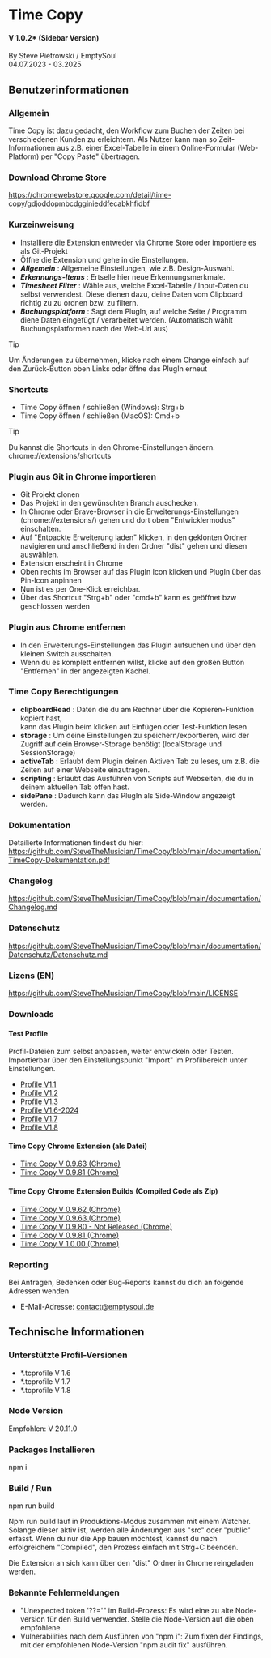 # Time Copy
#### V 1.0.2* (Sidebar Version)
By Steve Pietrowski / EmptySoul
</br>
04.07.2023 - 03.2025

## Benutzerinformationen

### Allgemein
Time Copy ist dazu gedacht, den Workflow zum Buchen der Zeiten 
bei verschiedenen Kunden zu erleichtern.
Als Nutzer kann man so Zeit-Informationen aus z.B. einer Excel-Tabelle
in einem Online-Formular (Web-Platform) per "Copy Paste" übertragen.

### Download Chrome Store
https://chromewebstore.google.com/detail/time-copy/gdjoddopmbcdgginieddfecabkhfidbf

### Kurzeinweisung
- Installiere die Extension entweder via Chrome Store oder importiere es als Git-Projekt
- Öffne die Extension und gehe in die Einstellungen.
- **_Allgemein_** : Allgemeine Einstellungen, wie z.B. Design-Auswahl.
- **_Erkennungs-Items_** : Ertselle hier neue Erkennungsmerkmale.
- **_Timesheet Filter_** : Wähle aus, welche Excel-Tabelle / Input-Daten du selbst verwendest.
Diese dienen dazu, deine Daten vom Clipboard richtig zu zu ordnen bzw. zu filtern.
- **_Buchungsplatform_** : Sagt dem PlugIn, auf welche Seite / Programm diene Daten eingefügt / verarbeitet werden.
(Automatisch wählt Buchungsplatformen nach der Web-Url aus)

> [!TIP] 
> Um Änderungen zu übernehmen, klicke nach einem Change einfach auf den Zurück-Button oben Links oder öffne das PlugIn erneut

### Shortcuts
- Time Copy öffnen / schließen (Windows): Strg+b
- Time Copy öffnen / schließen (MacOS): Cmd+b

> [!TIP] 
> Du kannst die Shortcuts in den Chrome-Einstellungen ändern.
> chrome://extensions/shortcuts

### Plugin aus Git in Chrome importieren
- Git Projekt clonen
- Das Projekt in den gewünschten Branch auschecken.
- In Chrome oder Brave-Browser in die Erweiterungs-Einstellungen (chrome://extensions/) gehen und dort
  oben "Entwicklermodus" einschalten.
- Auf "Entpackte Erweiterung laden" klicken, in den geklonten Ordner navigieren und anschließend
  in den Ordner "dist" gehen und diesen auswählen.
- Extension erscheint in Chrome
- Oben rechts im Browser auf das PlugIn Icon klicken und PlugIn über das Pin-Icon anpinnen
- Nun ist es per One-Klick erreichbar.
- Über das Shortcut "Strg+b" oder "cmd+b" kann es geöffnet bzw geschlossen werden

### Plugin aus Chrome entfernen
- In den Erweiterungs-Einstellungen das Plugin aufsuchen und über den kleinen Switch ausschalten.
- Wenn du es komplett entfernen willst, klicke auf den großen Button "Entfernen" in der 
  angezeigten Kachel.

### Time Copy Berechtigungen
- <b>clipboardRead</b> : Daten die du am Rechner über die Kopieren-Funktion kopiert hast,  
                  kann das Plugin beim klicken auf Einfügen oder Test-Funktion lesen
- <b>storage</b> : Um deine Einstellungen zu speichern/exportieren, 
            wird der Zugriff auf dein Browser-Storage benötigt (localStorage und SessionStorage)
- <b>activeTab</b> : Erlaubt dem Plugin deinen Aktiven Tab zu leses, um z.B. die Zeiten auf einer Webseite einzutragen.
- <b>scripting</b> : Erlaubt das Ausführen von Scripts auf Webseiten, die du in deinem aktuellen Tab offen hast.
- <b>sidePane</b> : Dadurch kann das PlugIn als Side-Window angezeigt werden.

### Dokumentation
Detailierte Informationen findest du hier:
https://github.com/SteveTheMusician/TimeCopy/blob/main/documentation/TimeCopy-Dokumentation.pdf

### Changelog
https://github.com/SteveTheMusician/TimeCopy/blob/main/documentation/Changelog.md

### Datenschutz
https://github.com/SteveTheMusician/TimeCopy/blob/main/documentation/Datenschutz/Datenschutz.md

### Lizens (EN)
https://github.com/SteveTheMusician/TimeCopy/blob/main/LICENSE

### Downloads

#### Test Profile
Profil-Dateien zum selbst anpassen, weiter entwickeln oder Testen.
Importierbar über den Einstellungspunkt "Import" im Profilbereich unter
Einstellungen.

- [Profile V1.1](https://github.com/SteveTheMusician/TimeCopy/blob/main/downloads/Test-Profiles/timecopy-profile_V1.1.tcprofile)
- [Profile V1.2](https://github.com/SteveTheMusician/TimeCopy/blob/main/downloads/Test-Profiles/timecopy-profile_V1.2.tcprofile)
- [Profile V1.3](https://github.com/SteveTheMusician/TimeCopy/blob/main/downloads/Test-Profiles/timecopy-profile_V1.3.tcprofile)
- [Profile V1.6-2024](https://github.com/SteveTheMusician/TimeCopy/blob/main/downloads/Test-Profiles/timecopy-profile_V1.6-2024.tcprofile)
- [Profile V1.7](https://github.com/SteveTheMusician/TimeCopy/blob/main/downloads/Test-Profiles/timecopy-profile_V1.7.tcprofile)
- [Profile V1.8](https://github.com/SteveTheMusician/TimeCopy/blob/main/downloads/Test-Profiles/timecopy-profile_V1.8.tcprofile)

#### Time Copy Chrome Extension (als Datei)
- [Time Copy V 0.9.63 (Chrome)](https://github.com/SteveTheMusician/TimeCopy/blob/main/downloads/Extensions/Chrome/Time-Copy-Chrome-V0.9.63.crx)
- [Time Copy V 0.9.81 (Chrome)](https://github.com/SteveTheMusician/TimeCopy/blob/main/downloads/Extensions/Chrome/Time-Copy-Chrome-V0.9.81.crx)

#### Time Copy Chrome Extension Builds (Compiled Code als Zip)
- [Time Copy V 0.9.62 (Chrome)](https://github.com/SteveTheMusician/TimeCopy/blob/main/downloads/Builds/Chrome/TimeCopy_V0.9.62.zip)
- [Time Copy V 0.9.63 (Chrome)](https://github.com/SteveTheMusician/TimeCopy/blob/main/downloads/Builds/Chrome/TimeCopy_V0.9.63.zip)
- [Time Copy V 0.9.80 - Not Released (Chrome)](https://github.com/SteveTheMusician/TimeCopy/blob/main/downloads/Builds/Chrome/TimeCopy_V0.9.80_NotReleased.zip)
- [Time Copy V 0.9.81 (Chrome)](https://github.com/SteveTheMusician/TimeCopy/blob/main/downloads/Builds/Chrome/TimeCopy_V0.9.81.zip)
- [Time Copy V 1.0.00 (Chrome)](https://github.com/SteveTheMusician/TimeCopy/blob/main/downloads/Builds/Chrome/TimeCopy_V1.0.00.zip)

### Reporting
Bei Anfragen, Bedenken oder Bug-Reports kannst du dich an folgende Adressen wenden

- E-Mail-Adresse: [contact@emptysoul.de](mailto:contact@emptysoul.de)

## Technische Informationen

### Unterstützte Profil-Versionen
- *.tcprofile V 1.6
- *.tcprofile V 1.7
- *.tcprofile V 1.8

### Node Version
Empfohlen: V 20.11.0

### Packages Installieren
npm i

### Build / Run
npm run build

Npm run build läuf in Produktions-Modus zusammen mit einem Watcher. 
Solange dieser aktiv ist, werden alle Änderungen aus "src" oder "public" erfasst.
Wenn du nur die App bauen möchtest, kannst du nach erfolgreichem "Compiled", den Prozess einfach mit Strg+C beenden.

Die Extension an sich kann über den "dist" Ordner in Chrome reingeladen werden.

### Bekannte Fehlermeldungen

- "Unexpected token '??='" im Build-Prozess: 
  Es wird eine zu alte Node-version für den Build verwendet.
  Stelle die Node-Version auf die oben empfohlene.
- Vulnerabilities nach dem Ausführen von "npm i":
  Zum fixen der Findings, mit der empfohlenen Node-Version "npm audit fix" ausführen.
